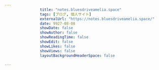 ---
                title: "notes.bluesdriveamelia.space"
                tags: [ブログ, 個人サイト]
                externalUrl: "https://notes.bluesdriveamelia.space/"
                date: 9927-08-08
                showDate: false
                showAuthor: false
                showReadingTime: false
                showEdit: false
                showLikes: false
                showViews: false
                layoutBackgroundHeaderSpace: false
                ---

